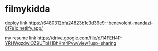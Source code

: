 # filmykidda

deploy link https://6480312bfa24823b1c3d39e9--benevolent-mandazi-8f7e1c.netlify.app/

my resume link https://drive.google.com/file/d/14FEH4P-YRHWgzdwlOZ9UTbH1BhKm4Pvw/view?usp=sharing

